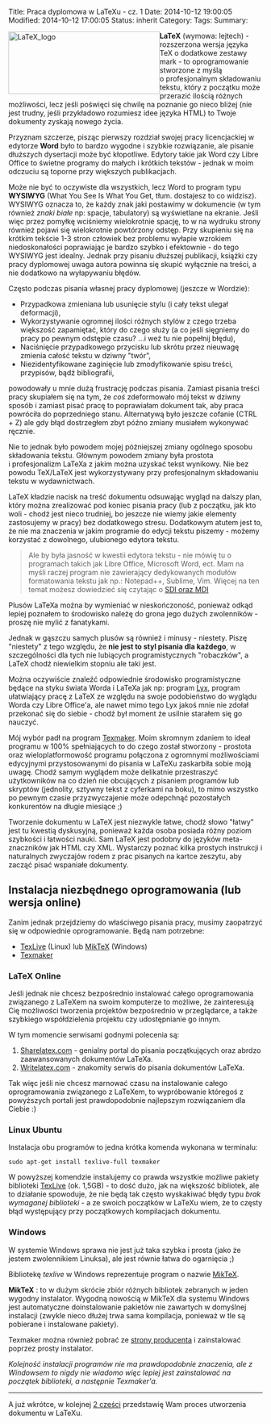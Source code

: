 Title:      Praca dyplomowa w LaTeXu - cz. 1
Date:       2014-10-12 19:00:05
Modified:   2014-10-12 17:00:05
Status:     inherit
Category:
Tags:
Summary:


<div style="float: left;">
  <img class="alignleft size-medium wp-image-626" alt="LaTeX_logo" src="http://blog.egel.pl/wp-content/uploads/2013/05/LaTeX_logo-300x124.png" width="300" height="124" />
</div>

**LaTeX** (wymowa: lejtech) - rozszerzona wersja języka TeX o dodatkowe zestawy mark - to oprogramowanie stworzone z myślą o profesjonalnym składowaniu tekstu, który z początku może przerazić ilością różnych możliwości, lecz jeśli poświęci się chwilę na poznanie go nieco bliżej (nie jest trudny, jeśli przykładowo rozumiesz idee języka HTML) to Twoje dokumenty zyskają nowego życia.

<!--more-->

<p style="clear: both;">
</p>

Przyznam szczerze, pisząc pierwszy rozdział swojej pracy licencjackiej w edytorze **Word** było to bardzo wygodne i szybkie rozwiązanie, ale pisanie dłuższych dysertacji może być kłopotliwe. Edytory takie jak Word czy Libre Office to świetne programy do małych i krótkich tekstów - jednak w moim odczuciu są toporne przy większych publikacjach.

Może nie być to oczywiste dla wszystkich, lecz Word to program typu **WYSIWYG** (What You See Is What You Get, tłum. dostajesz to co widzisz). WYSIWYG oznacza to, że każdy znak jaki postawimy w dokumencie (w tym również *znaki białe* np: spacje, tabulatory) są wyświetlane na ekranie. Jeśli więc przez pomyłkę wciśniemy wielokrotnie spację, to w na wydruku strony również pojawi się wielokrotnie powtórzony odstęp. Przy skupieniu się na krótkim tekście 1-3 stron człowiek bez problemu wyłapie wzrokiem niedoskonałości poprawiając je bardzo szybko i efektownie - do tego WYSIWYG jest idealny. Jednak przy pisaniu dłuższej publikacji, książki czy pracy dyplomowej uwaga autora powinna się skupić wyłącznie na treści, a nie dodatkowo na wyłapywaniu błędów.

Często podczas pisania własnej pracy dyplomowej (jeszcze w Wordzie):

*   Przypadkowa zmieniana lub usunięcie stylu (i cały tekst ulegał deformacji),
*   Wykorzystywanie ogromnej ilości różnych stylów z czego trzeba większość zapamiętać, który do czego służy (a co jeśli sięgniemy do pracy po pewnym odstępie czasu? ...i weź tu nie popełnij błędu),
*   Naciśnięcie przypadkowego przycisku lub skrótu przez nieuwagę zmienia całość tekstu w dziwny "twór",
*   Niezidentyfikowane zaginięcie lub zmodyfikowanie spisu treści, przypisów, bądź bibliografii,

powodowały u mnie dużą frustrację podczas pisania. Zamiast pisania treści pracy skupiałem się na tym, że *coś* zdeformowało mój tekst w dziwny sposób i zamiast pisać pracę to poprawiałam dokument tak, aby praca powróciła do poprzedniego stanu. Alternatywą było jeszcze cofanie (CTRL + Z) ale gdy błąd dostrzegłem zbyt późno zmiany musiałem wykonywać ręcznie.

Nie to jednak było powodem mojej późniejszej zmiany ogólnego sposobu składowania tekstu. Głównym powodem zmiany była prostota i profesjonalizm LaTeXa z jakim można uzyskać tekst wynikowy. Nie bez powodu TeX/LaTeX jest wykorzystywany przy profesjonalnym składowaniu tekstu w wydawnictwach.

LaTeX kładzie nacisk na treść dokumentu odsuwając wygląd na dalszy plan, który można zrealizować pod koniec pisania pracy (lub z początku, jak kto woli - chodź jest nieco trudniej, bo jeszcze nie wiemy jakie elementy zastosujemy w pracy) bez dodatkowego stresu.
Dodatkowym atutem jest to, że nie ma znaczenia w jakim programie do edycji tekstu piszemy - możemy korzystać z dowolnego, ulubionego edytora tekstu.

> Ale by była jasność w kwestii edytora tekstu - nie mówię tu o programach takich jak Libre Office, Microsoft Word, ect. Mam na myśli raczej program nie zawierający dedykowanych modułów formatowania tekstu jak np.: Notepad++, Sublime, Vim. Więcej na ten temat możesz dowiedzieć się czytając o [SDI oraz MDI][1]

Plusów LaTeXa można by wymieniać w nieskończoność, ponieważ odkąd lepiej poznałem to środowisko należę do grona jego dużych zwolenników - proszę nie mylić z fanatykami.

Jednak w gąszczu samych plusów są również i minusy - niestety.
Piszę "niestety" z tego względu, że **nie jest to styl pisania dla każdego**, w szczególności dla tych nie lubiących programistycznych "robaczków", a LaTeX chodź niewielkim stopniu ale taki jest.

Można oczywiście znaleźć odpowiednie środowisko programistyczne będące na styku świata Worda i LaTeXa jak np: program [Lyx][2], program ułatwiający pracę z LaTeX ze względu na swoje podobieństwo do wyglądu Worda czy Libre Office'a, ale nawet mimo tego Lyx jakoś mnie nie zdołał przekonać się do siebie - chodź był moment że usilnie starałem się go nauczyć.

Mój wybór padł na program [Texmaker][3].
Moim skromnym zdaniem to ideał programu w 100% spełniających to do czego został stworzony - prostota oraz wieloplatformowość programu połączona z ogromnymi możliwościami edycyjnymi przystosowanymi do pisania w LaTeXu zaskarbiła sobie moją uwagę.
Chodź samym wyglądem może delikatnie przestraszyć użytkowników na co dzień nie obcujących z pisaniem programów lub skryptów (jednolity, sztywny tekst z cyferkami na boku), to mimo wszystko po pewnym czasie przyzwyczajenie może odepchnąć pozostałych konkurentów na długie miesiące ;)

Tworzenie dokumentu w LaTeX jest niezwykle łatwe, chodź słowo "łatwy" jest tu kwestią dyskusyjną, ponieważ każda osoba posiada różny poziom szybkości i łatwości nauki. Sam LaTeX jest podobny do języków meta-znaczników jak HTML czy XML. Wystarczy poznać kilka prostych instrukcji i naturalnych zwyczajów rodem z prac pisanych na kartce zeszytu, aby zacząć pisać wspaniałe dokumenty.

## Instalacja niezbędnego oprogramowania (lub wersja online)

Zanim jednak przejdziemy do właściwego pisania pracy, musimy zaopatrzyć się w odpowiednie oprogramowanie.
Będą nam potrzebne:

*   [TexLive][4] (Linux) lub [MikTeX][5] (Windows)
*   [Texmaker][3]

### LaTeX Online

Jeśli jednak nie chcesz bezpośrednio instalować całego oprogramowania związanego z LaTeXem na swoim komputerze to możliwe, że zainteresują Cię możliwości tworzenia projektów bezpośrednio w przeglądarce, a także szybkiego współdzielenia projektu czy udostępnianie go innym.

W tym momencie serwisami godnymi polecenia są:

1.  [Sharelatex.com][6] - genialny portal do pisania początkujących oraz abrdzo zaawansowanych dokumentów LaTeXa.
2.  [Writelatex.com][7] - znakomity serwis do pisania dokumentów LaTeXa.

Tak więc jeśli nie chcesz marnować czasu na instalowanie całego oprogramowania związanego z LaTeXem, to wypróbowanie któregoś z powyższych portali jest prawdopodobnie najlepszym rozwiązaniem dla Ciebie :)

### Linux Ubuntu

Instalacja obu programów to jedna krótka komenda wykonana w terminalu:

    sudo apt-get install texlive-full texmaker


W powyższej komendzie instalujemy co prawda wszystkie możliwe pakiety biblioteki [TexLive][4] (ok. 1,5GB) - to dość dużo, jak na większość bibliotek, ale to działanie spowoduje, że nie będą tak często wyskakiwać błędy typu *brak wymaganej biblioteki* - a ze swoich początków w LaTeXu wiem, że to częsty błąd występujący przy początkowych kompilacjach dokumentu.

### Windows

W systemie Windows sprawa nie jest już taka szybka i prosta (jako że jestem zwolennikiem Linuksa), ale jest równie łatwa do ogarnięcia ;)

Bibliotekę *texlive* w Windows reprezentuje program o nazwie [MikTeX][5].

**MikTeX**
:   to w dużym skrócie zbiór różnych bibliotek zebranych w jeden wygodny instalator. Wygodną nowością w MikTeX dla systemu Windows jest automatyczne doinstalowanie pakietów nie zawartych w domyślnej instalacji (zwykle nieco dłużej trwa sama kompilacja, ponieważ w tle są pobierane i instalowane pakiety).

Texmaker można również pobrać ze [strony producenta][3] i zainstalować poprzez prosty instalator.

*Kolejność instalacji programów nie ma prawdopodobnie znaczenia, ale z Windowsem to nigdy nie wiadomo więc lepiej jest zainstalować na początek biblioteki, a następnie Texmaker'a.*

* * *

A już wkrótce, w kolejnej [2 części][8] przedstawię Wam proces utworzenia dokumentu w LaTeXu.

 [1]: http://technology.blurtit.com/114838/what-is-a-basic-difference-between-a-notepad-and-microsoft-word
 [2]: http://www.lyx.org/
 [3]: http://www.xm1math.net/texmaker/
 [4]: https://www.tug.org/texlive/
 [5]: http://miktex.org/
 [6]: http://www.sharelatex.com/
 [7]: https://www.writelatex.com/
 [8]: http://blog.egel.pl/praca-dyplomowa-w-latex-cz2/
